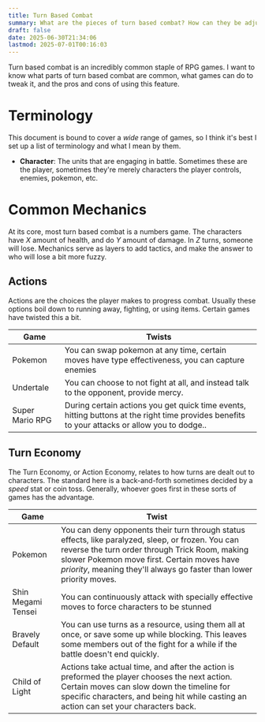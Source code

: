 ```yaml
---
title: Turn Based Combat
summary: What are the pieces of turn based combat? How can they be adjusted or modified?
draft: false
date: 2025-06-30T21:34:06
lastmod: 2025-07-01T00:16:03
---
```

Turn based combat is an incredibly common staple of RPG games. I want to know what parts of turn based combat are common, what games can do to tweak it, and the pros and cons of using this feature.

# Terminology

This document is bound to cover a *wide* range of games, so I think it's best I set up a list of terminology and what I mean by them.

- **Character**: The units that are engaging in battle. Sometimes these are the player, sometimes they're merely characters the player controls, enemies, pokemon, etc.

# Common Mechanics

At its core, most turn based combat is a numbers game. The characters have *X* amount of health, and do *Y* amount of damage. In *Z* turns, someone will lose. Mechanics serve as layers to add tactics, and make the answer to who will lose a bit more fuzzy.

## Actions
Actions are the choices the player makes to progress combat. Usually these options boil down to running away, fighting, or using items. Certain games have twisted this a bit.

| Game            | Twists                                                                                                                                        |
| --------------- | --------------------------------------------------------------------------------------------------------------------------------------------- |
| Pokemon         | You can swap pokemon at any time, certain moves have type effectiveness, you can capture enemies                                              |
| Undertale       | You can choose to not fight at all, and instead talk to the opponent, provide mercy.                                                          |
| Super Mario RPG | During certain actions you get quick time events, hitting buttons at the right time provides benefits to your attacks or allow you to dodge.. |
## Turn Economy
The Turn Economy, or Action Economy, relates to how turns are dealt out to characters. The standard here is a back-and-forth sometimes decided by a *speed* stat or coin toss. Generally, whoever goes first in these sorts of games has the advantage.

| Game               | Twist                                                                                                                                                                                                                                                                       |
| ------------------ | --------------------------------------------------------------------------------------------------------------------------------------------------------------------------------------------------------------------------------------------------------------------------- |
| Pokemon            | You can deny opponents their turn through status effects, like paralyzed, sleep, or frozen. You can reverse the turn order through Trick Room, making slower Pokemon move first. Certain moves have *priority*, meaning they'll always go faster than lower priority moves. |
| Shin Megami Tensei | You can continuously attack with specially effective moves to force characters to be stunned                                                                                                                                                                                |
| Bravely Default    | You can use turns as a resource, using them all at once, or save some up while blocking. This leaves some members out of the fight for a while if the battle doesn't end quickly.                                                                                           |
| Child of Light     | Actions take actual time, and after the action is preformed the player chooses the next action. Certain moves can slow down the timeline for specific characters, and being hit while casting an action can set your characters back.                                       |
